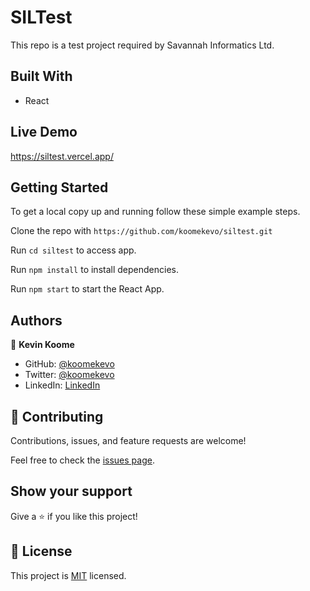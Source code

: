 # SILTest

This repo is a test project required by Savannah Informatics Ltd.
## Built With

- React

## Live Demo

https://siltest.vercel.app/

## Getting Started

To get a local copy up and running follow these simple example steps.

Clone the repo with `https://github.com/koomekevo/siltest.git`

Run `cd siltest` to access app.

Run `npm install` to install dependencies.

Run `npm start` to start the React App.
## Authors

👤 **Kevin Koome**

- GitHub: [@koomekevo](https://github.com/koomekevo)
- Twitter: [@koomekevo](https://twitter.com/koomekevo)
- LinkedIn: [LinkedIn](https://ke.linkedin.com/in/kevin-koome-aab84186)

## 🤝 Contributing

Contributions, issues, and feature requests are welcome!

Feel free to check the [issues page](../../issues/).

## Show your support

Give a ⭐️ if you like this project!

## 📝 License

This project is [MIT](./MIT.md) licensed.
